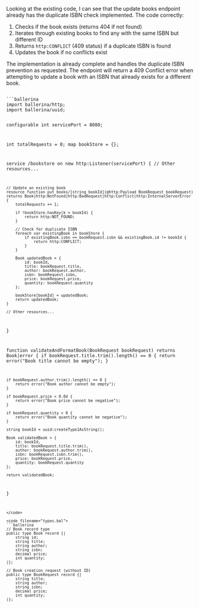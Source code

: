 Looking at the existing code, I can see that the update books endpoint already has the duplicate ISBN check implemented. The code correctly:

1. Checks if the book exists (returns 404 if not found)
2. Iterates through existing books to find any with the same ISBN but different ID
3. Returns `http:CONFLICT` (409 status) if a duplicate ISBN is found
4. Updates the book if no conflicts exist

The implementation is already complete and handles the duplicate ISBN prevention as requested. The endpoint will return a 409 Conflict error when attempting to update a book with an ISBN that already exists for a different book.

<code filename="main.bal">
```ballerina
import ballerina/http;
import ballerina/uuid;

configurable int servicePort = 8080;

int totalRequests = 0;
map<Book> bookStore = {};

service /bookstore on new http:Listener(servicePort) {
    // Other resources...

    // Update an existing book
    resource function put books/[string bookId](@http:Payload BookRequest bookRequest) returns Book|http:NotFound|http:BadRequest|http:Conflict|http:InternalServerError {
        totalRequests += 1;

        if !bookStore.hasKey(k = bookId) {
            return http:NOT_FOUND;
        }

        // Check for duplicate ISBN
        foreach var existingBook in bookStore {
            if existingBook.isbn == bookRequest.isbn && existingBook.id != bookId {
                return http:CONFLICT;
            }
        }

        Book updatedBook = {
            id: bookId,
            title: bookRequest.title,
            author: bookRequest.author,
            isbn: bookRequest.isbn,
            price: bookRequest.price,
            quantity: bookRequest.quantity
        };

        bookStore[bookId] = updatedBook;
        return updatedBook;
    }

    // Other resources...
}

function validateAndFormatBook(BookRequest bookRequest) returns Book|error {
    if bookRequest.title.trim().length() == 0 {
        return error("Book title cannot be empty");
    }

    if bookRequest.author.trim().length() == 0 {
        return error("Book author cannot be empty");
    }

    if bookRequest.price < 0.0d {
        return error("Book price cannot be negative");
    }

    if bookRequest.quantity < 0 {
        return error("Book quantity cannot be negative");
    }

    string bookId = uuid:createType1AsString();

    Book validatedBook = {
        id: bookId,
        title: bookRequest.title.trim(),
        author: bookRequest.author.trim(),
        isbn: bookRequest.isbn.trim(),
        price: bookRequest.price,
        quantity: bookRequest.quantity
    };

    return validatedBook;
}
```
</code>

<code filename="types.bal">
```ballerina
// Book record type
public type Book record {|
    string id;
    string title;
    string author;
    string isbn;
    decimal price;
    int quantity;
|};

// Book creation request (without ID)
public type BookRequest record {|
    string title;
    string author;
    string isbn;
    decimal price;
    int quantity;
|};
```
</code>